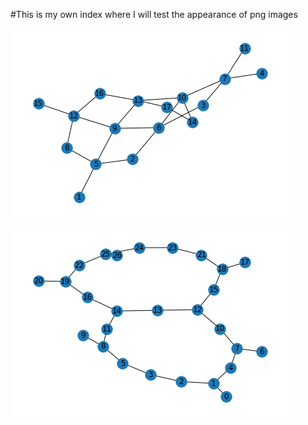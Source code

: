 #This is my own index where I will test the appearance of png images




![Test Image 4](https://github.com/kris514/github_actions_practise/blob/main/images/google%20arch.png)

![Test Image 5](https://github.com/kris514/github_actions_practise/blob/main/images/ibmq_toronto.png)
